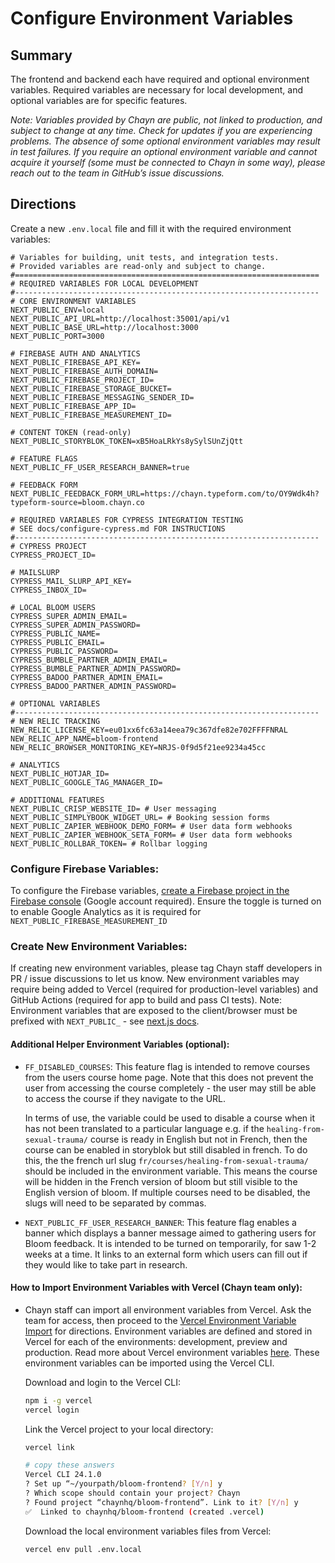 # Configure Environment Variables

## Summary

The frontend and backend each have required and optional environment variables. Required variables are necessary for local development, and optional variables are for specific features.

_Note: Variables provided by Chayn are public, not linked to production, and subject to change at any time. Check for updates if you are experiencing problems. The absence of some optional environment variables may result in test failures. If you require an optional environment variable and cannot acquire it yourself (some must be connected to Chayn in some way), please reach out to the team in GitHub’s issue discussions._

## Directions

Create a new `.env.local` file and fill it with the required environment variables:

```
# Variables for building, unit tests, and integration tests.
# Provided variables are read-only and subject to change.
#====================================================================
# REQUIRED VARIABLES FOR LOCAL DEVELOPMENT
#--------------------------------------------------------------------
# CORE ENVIRONMENT VARIABLES
NEXT_PUBLIC_ENV=local
NEXT_PUBLIC_API_URL=http://localhost:35001/api/v1
NEXT_PUBLIC_BASE_URL=http://localhost:3000
NEXT_PUBLIC_PORT=3000

# FIREBASE AUTH AND ANALYTICS
NEXT_PUBLIC_FIREBASE_API_KEY=
NEXT_PUBLIC_FIREBASE_AUTH_DOMAIN=
NEXT_PUBLIC_FIREBASE_PROJECT_ID=
NEXT_PUBLIC_FIREBASE_STORAGE_BUCKET=
NEXT_PUBLIC_FIREBASE_MESSAGING_SENDER_ID=
NEXT_PUBLIC_FIREBASE_APP_ID=
NEXT_PUBLIC_FIREBASE_MEASUREMENT_ID=

# CONTENT TOKEN (read-only)
NEXT_PUBLIC_STORYBLOK_TOKEN=xB5HoaLRkYs8ySylSUnZjQtt

# FEATURE FLAGS
NEXT_PUBLIC_FF_USER_RESEARCH_BANNER=true

# FEEDBACK FORM
NEXT_PUBLIC_FEEDBACK_FORM_URL=https://chayn.typeform.com/to/OY9Wdk4h?typeform-source=bloom.chayn.co

# REQUIRED VARIABLES FOR CYPRESS INTEGRATION TESTING
# SEE docs/configure-cypress.md FOR INSTRUCTIONS
#--------------------------------------------------------------------
# CYPRESS PROJECT
CYPRESS_PROJECT_ID=

# MAILSLURP
CYPRESS_MAIL_SLURP_API_KEY=
CYPRESS_INBOX_ID=

# LOCAL BLOOM USERS
CYPRESS_SUPER_ADMIN_EMAIL=
CYPRESS_SUPER_ADMIN_PASSWORD=
CYPRESS_PUBLIC_NAME=
CYPRESS_PUBLIC_EMAIL=
CYPRESS_PUBLIC_PASSWORD=
CYPRESS_BUMBLE_PARTNER_ADMIN_EMAIL=
CYPRESS_BUMBLE_PARTNER_ADMIN_PASSWORD=
CYPRESS_BADOO_PARTNER_ADMIN_EMAIL=
CYPRESS_BADOO_PARTNER_ADMIN_PASSWORD=

# OPTIONAL VARIABLES
#--------------------------------------------------------------------
# NEW RELIC TRACKING
NEW_RELIC_LICENSE_KEY=eu01xx6fc63a14eea79c367dfe82e702FFFFNRAL
NEW_RELIC_APP_NAME=bloom-frontend
NEW_RELIC_BROWSER_MONITORING_KEY=NRJS-0f9d5f21ee9234a45cc

# ANALYTICS
NEXT_PUBLIC_HOTJAR_ID=
NEXT_PUBLIC_GOOGLE_TAG_MANAGER_ID=

# ADDITIONAL FEATURES
NEXT_PUBLIC_CRISP_WEBSITE_ID= # User messaging
NEXT_PUBLIC_SIMPLYBOOK_WIDGET_URL= # Booking session forms
NEXT_PUBLIC_ZAPIER_WEBHOOK_DEMO_FORM= # User data form webhooks
NEXT_PUBLIC_ZAPIER_WEBHOOK_SETA_FORM= # User data form webhooks
NEXT_PUBLIC_ROLLBAR_TOKEN= # Rollbar logging
```

### Configure Firebase Variables:

To configure the Firebase variables, [create a Firebase project in the Firebase console](https://firebase.google.com/) (Google account required). Ensure the toggle is turned on to enable Google Analytics as it is required for `NEXT_PUBLIC_FIREBASE_MEASUREMENT_ID`

###

### Create New Environment Variables:

If creating new environment variables, please tag Chayn staff developers in PR / issue discussions to let us know. New environment variables may require being added to Vercel (required for production-level variables) and GitHub Actions (required for app to build and pass CI tests). Note: Environment variables that are exposed to the client/browser must be prefixed with `NEXT_PUBLIC_` - see [next.js docs](https://nextjs.org/docs/basic-features/environment-variables#exposing-environment-variables-to-the-browser).

#### Additional Helper Environment Variables (optional):

- `FF_DISABLED_COURSES`: This feature flag is intended to remove courses from the users course home page. Note that this does not prevent the user from accessing the course completely - the user may still be able to access the course if they navigate to the URL.

  In terms of use, the variable could be used to disable a course when it has not been translated to a particular language e.g. if the `healing-from-sexual-trauma/` course is ready in English but not in French, then the course can be enabled in storyblok but still disabled in french. To do this, the the french url slug `fr/courses/healing-from-sexual-trauma/` should be included in the environment variable. This means the course will be hidden in the French version of bloom but still visible to the English version of bloom. If multiple courses need to be disabled, the slugs will need to be separated by commas.

- `NEXT_PUBLIC_FF_USER_RESEARCH_BANNER`: This feature flag enables a banner which displays a banner message aimed to gathering users for Bloom feedback. It is intended to be turned on temporarily, for saw 1-2 weeks at a time. It links to an external form which users can fill out if they would like to take part in research.

#### How to Import Environment Variables with Vercel (Chayn team only):

- Chayn staff can import all environment variables from Vercel. Ask the team for access, then proceed to the [Vercel Environment Variable Import](#vercel-environment-variable-import) for directions. Environment variables are defined and stored in Vercel for each of the environments: development, preview and production. Read more about Vercel environment variables [here](https://vercel.com/docs/concepts/projects/environment-variables). These environment variables can be imported using the Vercel CLI.

  Download and login to the Vercel CLI:

  ```bash
  npm i -g vercel
  vercel login
  ```

  Link the Vercel project to your local directory:

  ```bash
  vercel link

  # copy these answers
  Vercel CLI 24.1.0
  ? Set up “~/yourpath/bloom-frontend? [Y/n] y
  ? Which scope should contain your project? Chayn
  ? Found project “chaynhq/bloom-frontend”. Link to it? [Y/n] y
  ✅  Linked to chaynhq/bloom-frontend (created .vercel)
  ```

  Download the local environment variables files from Vercel:

  ```bash
  vercel env pull .env.local
  ```
